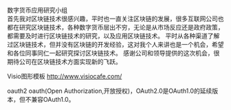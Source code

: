 数字货币应用研究小组  
首先我对区块链技术很感兴趣，平时也一直关注区块链的发展，很多互联网公司也都在研究区块链技术，各种数字货币层出不穷，无论是从市场反应还是政府政策，都需要及时进行区块链技术的研究，以及应用区块链技术。
平时从各种渠道了解过区块链技术，但并没有区块链的开发经验，这对我个人来讲也是一个机会，希望和各位同事同仁一起研究探讨区块链技术。
感谢公司和领导提供的这次机会，很期待公司在区块链技术方面实现新的飞跃。

Visio图形模板
http://www.visiocafe.com/

oauth2
oauth(Open Authorization,开放授权)，OAuth2.0是OAuth1.0的延续版本，但不兼容OAuth1.0。
